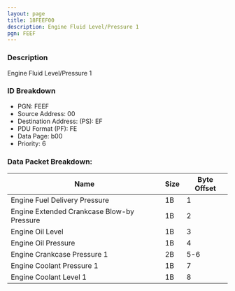 ```yaml
---
layout: page
title: 18FEEF00
description: Engine Fluid Level/Pressure 1
pgn: FEEF
---
```


### Description

Engine Fluid Level/Pressure 1

### ID Breakdown
* PGN: FEEF
* Source Address: 00
* Destination Address: (PS): EF
* PDU Format (PF): FE
* Data Page: b00
* Priority: 6
### Data Packet Breakdown:

| Name | Size | Byte Offset |
| ---- | ---- | ----------- |
| Engine Fuel Delivery Pressure | 1B | 1 |
| Engine Extended Crankcase Blow-by Pressure | 1B | 2 |
| Engine Oil Level | 1B | 3 |
| Engine Oil Pressure | 1B | 4 |
| Engine Crankcase Pressure 1 | 2B | 5-6 |
| Engine Coolant Pressure 1 | 1B | 7 |
| Engine Coolant Level 1 | 1B | 8 |
